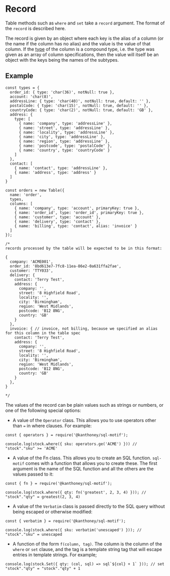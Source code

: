 # Record

Table methods such as `where` and `set` take a `record` argument. The format of the `record` is described here.

The record is given by an object where each key is the alias of a column (or the name if the column has no alias) and the value is the value of that column. If the [type](./types.md) of the column
is a compound type, i.e. the type was given as an array of column specifications, then the value will itself be an object with the keys being the names of the subtypes.

## Example

```
const types = {
  order_id: { type: 'char(36)', notNull: true },
  account: 'char(8)',
  addressLine: { type: 'char(40)', notNull: true, default: '' },
  postalCode: { type: 'char(15)', notNull: true, default: '' },
  countryCode: { type: 'char(2)', notNull: true, default: 'GB' },
  address: {
    type: [
      { name: 'company', type: 'addressLine' },
      { name: 'street', type: 'addressLine' },
      { name: 'locality', type: 'addressLine' },
      { name: 'city', type: 'addressLine' },
      { name: 'region', type: 'addressLine' },
      { name: 'postcode', type: 'postalCode' },
      { name: 'country', type: 'countryCode' }
    ]
  },
  contact: [
    { name: 'contact', type: 'addressLine' },
    { name: 'address', type: 'address' }
  ]
}

const orders = new Table({
  name: 'order',
  types,
  columns: [
    { name: 'company', type: 'account', primaryKey: true },
    { name: 'order_id', type: 'order_id', primaryKey: true },
    { name: 'customer', type: 'account' },
    { name: 'delivery', type: 'contact' },
    { name: 'billing', type: 'contact', alias: 'invoice' }
  ]
});

/*
records processed by the table will be expected to be in this format:

{
  company: 'ACME001',
  order_id: '8bd613e7-7fc8-11ea-86e2-0a631ffa2fae',
  customer: 'TTY033',
  delivery: {
    contact: 'Terry Test',
    address: {
      company: '',
      street: '8 Highfield Road',
      locality: '',
      city: 'Birmingham',
      region: 'West Midlands',
      postcode: 'B12 8NG',
      country: 'GB'
    }
  },
  invoice: { // invoice, not billing, because we specified an alias for this column in the table spec
    contact: 'Terry Test',
    address: {
      company: '',
      street: '8 Highfield Road',
      locality: '',
      city: 'Birmingham',
      region: 'West Midlands',
      postcode: 'B12 8NG',
      country: 'GB'
    }
  },
}

*/
```

The values of the record can be plain values such as strings or numbers, or one of the following special options:

* A value of the `Operator` class. This allows you to use operators other than `=` in where clauses. For example:

```
const { operators } = require('@kanthoney/sql-motif');

console.log(stock.where({ sku: operators.ge('ACME') })) // "stock"."sku" >= 'ACME'
```

* A value of the Fn class. This allows you to create an SQL function. `sql-motif` comes with a function that allows you to create these. The first argument is the name of the SQL function
and all the others are the values passed to it:

```
const { fn } = require('@kanthoney/sql-motif');

console.log(stock.where({ qty: fn('greatest', 2, 3, 4) })); // "stock"."qty" = greatest(2, 3, 4)
```

* A value of the `Verbatim` class is passed directly to the SQL query without being escaped or otherwise modified:

```
const { verbatim } = require('@kanthoney/sql-motif');

console.log(stock.where({ sku: verbatim('unescaped') })); // "stock"."sku" = unescaped
```

* A function of the form `f(column, tag)`. The column is the column of the `where` or `set` clause, and the tag is a template string tag that will escape entries in template strings. For example;

```
console.log(stock.Set({ qty: (col, sql) => sql`${col} + 1` })); // set "stock"."qty" = "stock"."qty" + 1
```

